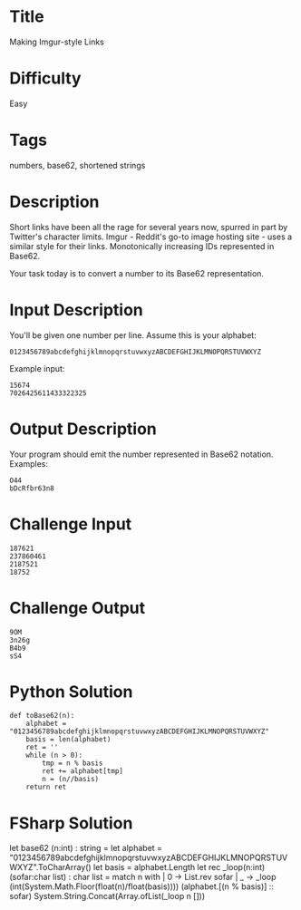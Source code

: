 # Title

Making Imgur-style Links

# Difficulty

Easy

# Tags

numbers, base62, shortened strings

# Description

Short links have been all the rage for several years now, spurred in part by Twitter's character limits. Imgur - Reddit's go-to image hosting site - uses a similar style for their links. Monotonically increasing IDs represented in Base62. 

Your task today is to convert a number to its Base62 representation.

# Input Description

You'll be given one number per line. Assume this is your alphabet:

    0123456789abcdefghijklmnopqrstuvwxyzABCDEFGHIJKLMNOPQRSTUVWXYZ 

Example input:

    15674
    7026425611433322325

# Output Description

Your program should emit the number represented in Base62 notation. Examples:

    O44
    bDcRfbr63n8

# Challenge Input

    187621
    237860461
    2187521
    18752

# Challenge Output

    9OM
    3n26g
    B4b9
    sS4    


# Python Solution

    def toBase62(n):
        alphabet = "0123456789abcdefghijklmnopqrstuvwxyzABCDEFGHIJKLMNOPQRSTUVWXYZ"
        basis = len(alphabet)
        ret = ''
        while (n > 0):
            tmp = n % basis
            ret += alphabet[tmp]
            n = (n//basis)
        return ret

# FSharp Solution

  let base62 (n:int) : string = 
    let alphabet = "0123456789abcdefghijklmnopqrstuvwxyzABCDEFGHIJKLMNOPQRSTUVWXYZ".ToCharArray()
    let basis = alphabet.Length
    let rec _loop(n:int) (sofar:char list) : char list =
      match n with
      | 0 -> List.rev sofar
      | _ -> _loop (int(System.Math.Floor(float(n)/float(basis)))) (alphabet.[(n % basis)] :: sofar)
    System.String.Concat(Array.ofList(_loop n []))
